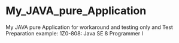# My_JAVA_pure_Application
My JAVA pure Application for workaround and testing only and Test Preparation example: 1Z0-808: Java SE 8 Programmer I
